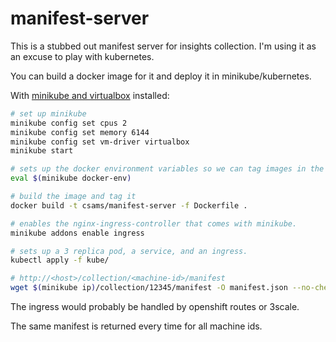 # manifest-server
This is a stubbed out manifest server for insights collection. I'm using it as
an excuse to play with kubernetes.

You can build a docker image for it and deploy it in minikube/kubernetes.

With [minikube and virtualbox][1] installed:
```bash
# set up minikube
minikube config set cpus 2
minikube config set memory 6144
minikube config set vm-driver virtualbox
minikube start

# sets up the docker environment variables so we can tag images in the minikube registry.
eval $(minikube docker-env)

# build the image and tag it
docker build -t csams/manifest-server -f Dockerfile .

# enables the nginx-ingress-controller that comes with minikube.
minikube addons enable ingress

# sets up a 3 replica pod, a service, and an ingress.
kubectl apply -f kube/

# http://<host>/collection/<machine-id>/manifest
wget $(minikube ip)/collection/12345/manifest -O manifest.json --no-check-certificate
```

The ingress would probably be handled by openshift routes or 3scale.

The same manifest is returned every time for all machine ids.

[1]: https://kubernetes.io/docs/tasks/tools/install-minikube/
